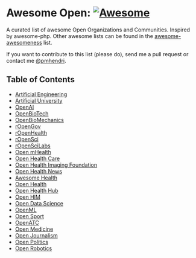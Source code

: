 # Awesome Open: [![Awesome](https://cdn.rawgit.com/sindresorhus/awesome/d7305f38d29fed78fa85652e3a63e154dd8e8829/media/badge.svg)](https://github.com/paulhendricks/awesome-open)

A curated list of awesome Open Organizations and Communities. Inspired by awesome-php.
Other awesome lists can be found in the [awesome-awesomeness](https://github.com/bayandin/awesome-awesomeness) list.

If you want to contribute to this list (please do), send me a pull request or contact me [@pmhendri](https://www.twitter.com/pmhendri).

## Table of Contents

* [Artificial Engineering](https://github.com/Artificial-Engineering)
* [Artificial University](https://github.com/Artificial-University)
* [OpenAI](https://github.com/openai)
* [OpenBioTech](https://github.com/openbiotech)
* [OpenBioMechanics](https://github.com/openbiomechanics)
* [rOpenGov](https://github.com/rOpenGov)
* [rOpenHealth](https://github.com/rOpenGov)
* [rOpenSci](https://github.com/ropensci)
* [rOpenSciLabs](https://github.com/ropenscilabs)
* [Open mHealth](https://github.com/openmhealth)
* [Open Health Care](https://github.com/openhealthcare)
* [Open Health Imaging Foundation](https://github.com/OHIF)
* [Open Health News](http://www.openhealthnews.com/)
* [Awesome Health](https://github.com/kakoni/awesome-health)
* [Open Health](http://openhealth.wemaketotem.org/)
* [Open Health Hub](https://www.openhealthhub.org/)
* [Open HIM](http://openhim.org/)
* [Open Data Science](https://github.com/sods)
* [OpenML](https://github.com/OpenML)
* [Open Sport](https://github.com/opensport)
* [OpenATC](https://github.com/kfichter/OpenATC)
* [Open Medicine](https://github.com/openmedicine)
* [Open Journalism](https://github.com/openjournalism)
* [Open Politics](https://github.com/openpolitics)
* [Open Robotics](https://github.com/openrobotics)
